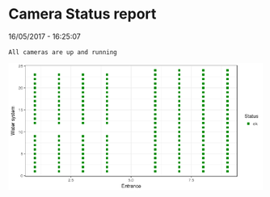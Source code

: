 Camera Status report
================
16/05/2017 - 16:25:07

    All cameras are up and running

![](camreport_files/figure-markdown_github/unnamed-chunk-2-1.png)
